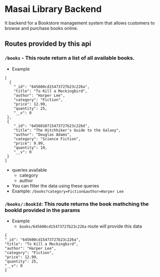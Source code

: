 # Masai Library Backend
It backend for a Bookstore management system that allows customers to browse and purchase books online.
## Routes provided by this api

### `/books` - This route return a list of all available books. 
- Example 
 ```
 [
   {
     "_id": "645600cd15473727b23c226a",
     "title": "To Kill a Mockingbird",
     "author": "Harper Lee",
     "category": "Fiction",
     "price": 12.99,
     "quantity": 25,
     "__v": 0
  },
  {
     "_id": "6456010715473727b23c226d",
     "title": "The Hitchhiker's Guide to the Galaxy",
     "author": "Douglas Adams",
     "category": "Science Fiction",
     "price": 9.99,
     "quantity": 10,
     "__v": 0
  }
]
```
- queries available 
  - category
  - author
- You can filter the data using these queries
- Example: `/books?category=Fiction&author=Harper Lee`

### `/books/:BookId`: This route returns the book mathching the bookId provided in the params
- Example 
  - `books/645600cd15473727b23c226a` route will provide this data
```
{
"_id": "645600cd15473727b23c226a",
"title": "To Kill a Mockingbird",
"author": "Harper Lee",
"category": "Fiction",
"price": 12.99,
"quantity": 25,
"__v": 0
}
```

